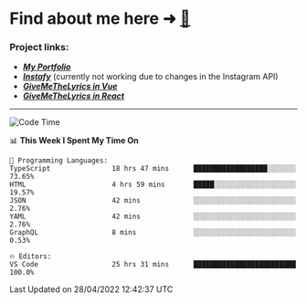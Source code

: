 # Find about me here ➜ [🧑](https://pauabella.dev)

### Project links:
- ***[My Portfolio](https://pauabella.dev)***
- ***[Instafy](https://instafy.me)*** (currently not working due to changes in the Instagram API)
- ***[GiveMeTheLyrics in Vue](https://lyrics.pauabella.dev)***
- ***[GiveMeTheLyrics in React](https://pauabella.dev/GiveMeTheLyrics)***

---
<!--START_SECTION:waka-->
![Code Time](http://img.shields.io/badge/Code%20Time-990%20hrs%2054%20mins-blue)

📊 **This Week I Spent My Time On** 

```text
💬 Programming Languages: 
TypeScript               18 hrs 47 mins      ██████████████████░░░░░░░   73.65% 
HTML                     4 hrs 59 mins       █████░░░░░░░░░░░░░░░░░░░░   19.57% 
JSON                     42 mins             ░░░░░░░░░░░░░░░░░░░░░░░░░   2.76% 
YAML                     42 mins             ░░░░░░░░░░░░░░░░░░░░░░░░░   2.76% 
GraphQL                  8 mins              ░░░░░░░░░░░░░░░░░░░░░░░░░   0.53%

🔥 Editors: 
VS Code                  25 hrs 31 mins      █████████████████████████   100.0%

```


 Last Updated on 28/04/2022 12:42:37 UTC
<!--END_SECTION:waka-->
